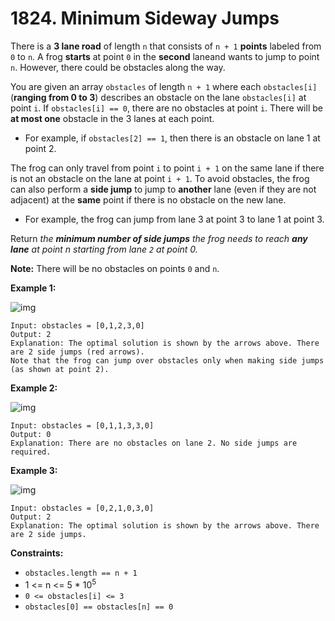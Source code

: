 # 1824. Minimum Sideway Jumps

There is a **3 lane road** of length `n` that consists of `n + 1` **points** labeled from `0` to `n`. A frog **starts** at point `0` in the **second** laneand wants to jump to point `n`. However, there could be obstacles along the way.

You are given an array `obstacles` of length `n + 1` where each `obstacles[i]` (**ranging from 0 to 3**) describes an obstacle on the lane `obstacles[i]` at point `i`. If `obstacles[i] == 0`, there are no obstacles at point `i`. There will be **at most one** obstacle in the 3 lanes at each point.

- For example, if `obstacles[2] == 1`, then there is an obstacle on lane 1 at point 2.

The frog can only travel from point `i` to point `i + 1` on the same lane if there is not an obstacle on the lane at point `i + 1`. To avoid obstacles, the frog can also perform a **side jump** to jump to **another** lane (even if they are not adjacent) at the **same** point if there is no obstacle on the new lane.

- For example, the frog can jump from lane 3 at point 3 to lane 1 at point 3.

Return *the **minimum number of side jumps** the frog needs to reach **any lane** at point n starting from lane `2` at point 0.*

**Note:** There will be no obstacles on points `0` and `n`.

 

**Example 1:**

![img](https://assets.leetcode.com/uploads/2021/03/25/ic234-q3-ex1.png)

```
Input: obstacles = [0,1,2,3,0]
Output: 2 
Explanation: The optimal solution is shown by the arrows above. There are 2 side jumps (red arrows).
Note that the frog can jump over obstacles only when making side jumps (as shown at point 2).
```

**Example 2:**

![img](https://assets.leetcode.com/uploads/2021/03/25/ic234-q3-ex2.png)

```
Input: obstacles = [0,1,1,3,3,0]
Output: 0
Explanation: There are no obstacles on lane 2. No side jumps are required.
```

**Example 3:**

![img](https://assets.leetcode.com/uploads/2021/03/25/ic234-q3-ex3.png)

```
Input: obstacles = [0,2,1,0,3,0]
Output: 2
Explanation: The optimal solution is shown by the arrows above. There are 2 side jumps.
```

 

**Constraints:**

- `obstacles.length == n + 1`
- 1 <= n <= 5 * 10<sup>5</sup>
- `0 <= obstacles[i] <= 3`
- `obstacles[0] == obstacles[n] == 0`